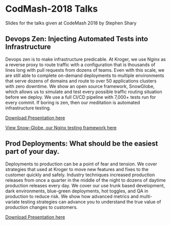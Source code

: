 # CodMash-2018 Talks
Slides for the talks given at CodeMash 2018 by Stephen Shary

## Devops Zen: Injecting Automated Tests into Infrastructure

Devops zen is to make infrastructure predicable. At Kroger, we use Nginx as a reverse proxy to route traffic with a configuration that is thousands of lines long with pull requests from dozens of teams. Even with this scale, we are still able to complete on-demand deployments to multiple environments that serve dozens of domains and route to over 50 applications clusters with zero downtime. We show an open source framework, SnowGlobe, which allows us to simulate and test every possible traffic routing situation before we deploy. We use a full CI/CD pipeline with 7,000+ tests run for every commit. If boring is zen, then our meditation is automated infrastructure testing.

[Download Presentation here](https://github.com/STeveShary/CodMash-2018/raw/master/DevopsZen.pdf)

[View Snow-Globe, our Nginx testing framework here](https://github.com/Kroger-Technology/Snow-Globe)

## Prod Deployments: What should be the easiest part of your day.

Deployments to production can be a point of fear and tension. We cover strategies that used at Kroger to move new features and fixes to the customer quickly and safely. Industry techniques increased production releases from once a quarter in the middle of the night to dozens of daytime production releases every day. We cover our use trunk based development, dark environments, blue-green deployments, hot toggles, and QA in production to reduce risk. We show how advanced metrics and multi-variate testing strategies can advance you to understand the true value of production changes to customers.

[Download Presentation here](https://github.com/STeveShary/CodMash-2018/raw/master/Production%20Deployments.pdf)
